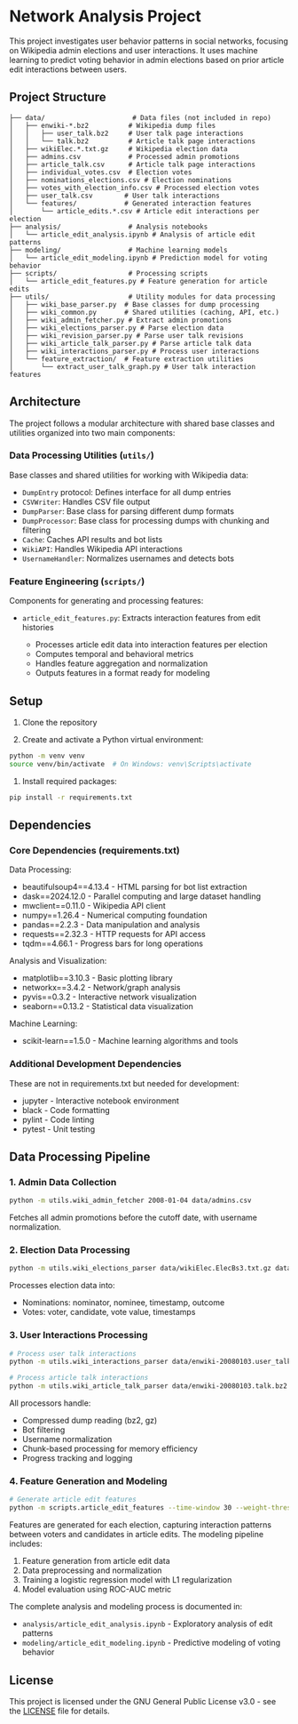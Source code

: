 # Network Analysis Project

This project investigates user behavior patterns in social networks, focusing on Wikipedia admin elections and user interactions. It uses machine learning to predict voting behavior in admin elections based on prior article edit interactions between users.

## Project Structure

```text
├── data/                      # Data files (not included in repo)
│   ├── enwiki-*.bz2          # Wikipedia dump files
│   │   ├── user_talk.bz2     # User talk page interactions
│   │   └── talk.bz2          # Article talk page interactions
│   ├── wikiElec.*.txt.gz     # Wikipedia election data
│   ├── admins.csv            # Processed admin promotions
│   ├── article_talk.csv      # Article talk page interactions
│   ├── individual_votes.csv  # Election votes
│   ├── nominations_elections.csv # Election nominations
│   ├── votes_with_election_info.csv # Processed election votes
│   ├── user_talk.csv        # User talk interactions
│   └── features/            # Generated interaction features
│       └── article_edits.*.csv # Article edit interactions per election
├── analysis/                 # Analysis notebooks
│   └── article_edit_analysis.ipynb # Analysis of article edit patterns
├── modeling/                 # Machine learning models
│   └── article_edit_modeling.ipynb # Prediction model for voting behavior
├── scripts/                  # Processing scripts
│   └── article_edit_features.py # Feature generation for article edits
├── utils/                    # Utility modules for data processing
│   ├── wiki_base_parser.py  # Base classes for dump processing
│   ├── wiki_common.py       # Shared utilities (caching, API, etc.)
│   ├── wiki_admin_fetcher.py # Extract admin promotions
│   ├── wiki_elections_parser.py # Parse election data
│   ├── wiki_revision_parser.py # Parse user talk revisions
│   ├── wiki_article_talk_parser.py # Parse article talk data
│   ├── wiki_interactions_parser.py # Process user interactions
│   └── feature_extraction/  # Feature extraction utilities
│       └── extract_user_talk_graph.py # User talk interaction features
```

## Architecture

The project follows a modular architecture with shared base classes and utilities organized into two main components:

### Data Processing Utilities (`utils/`)

Base classes and shared utilities for working with Wikipedia data:

- `DumpEntry` protocol: Defines interface for all dump entries
- `CSVWriter`: Handles CSV file output
- `DumpParser`: Base class for parsing different dump formats
- `DumpProcessor`: Base class for processing dumps with chunking and filtering
- `Cache`: Caches API results and bot lists
- `WikiAPI`: Handles Wikipedia API interactions
- `UsernameHandler`: Normalizes usernames and detects bots

### Feature Engineering (`scripts/`)

Components for generating and processing features:

- `article_edit_features.py`: Extracts interaction features from edit histories

  - Processes article edit data into interaction features per election
  - Computes temporal and behavioral metrics
  - Handles feature aggregation and normalization
  - Outputs features in a format ready for modeling

## Setup

1. Clone the repository

1. Create and activate a Python virtual environment:

```bash
python -m venv venv
source venv/bin/activate  # On Windows: venv\Scripts\activate
```

1. Install required packages:

```bash
pip install -r requirements.txt
```

## Dependencies

### Core Dependencies (requirements.txt)

Data Processing:

- beautifulsoup4==4.13.4 - HTML parsing for bot list extraction
- dask==2024.12.0 - Parallel computing and large dataset handling
- mwclient==0.11.0 - Wikipedia API client
- numpy==1.26.4 - Numerical computing foundation
- pandas==2.2.3 - Data manipulation and analysis
- requests==2.32.3 - HTTP requests for API access
- tqdm==4.66.1 - Progress bars for long operations

Analysis and Visualization:

- matplotlib==3.10.3 - Basic plotting library
- networkx==3.4.2 - Network/graph analysis
- pyvis==0.3.2 - Interactive network visualization
- seaborn==0.13.2 - Statistical data visualization

Machine Learning:

- scikit-learn==1.5.0 - Machine learning algorithms and tools

### Additional Development Dependencies

These are not in requirements.txt but needed for development:

- jupyter - Interactive notebook environment
- black - Code formatting
- pylint - Code linting
- pytest - Unit testing

## Data Processing Pipeline

### 1. Admin Data Collection

```bash
python -m utils.wiki_admin_fetcher 2008-01-04 data/admins.csv
```

Fetches all admin promotions before the cutoff date, with username normalization.

### 2. Election Data Processing

```bash
python -m utils.wiki_elections_parser data/wikiElec.ElecBs3.txt.gz data/nominations_elections.csv data/votes_with_election_info.csv
```

Processes election data into:

- Nominations: nominator, nominee, timestamp, outcome
- Votes: voter, candidate, vote value, timestamps

### 3. User Interactions Processing

```bash
# Process user talk interactions
python -m utils.wiki_interactions_parser data/enwiki-20080103.user_talk.bz2 data/user_talk.csv

# Process article talk interactions
python -m utils.wiki_article_talk_parser data/enwiki-20080103.talk.bz2 data/article_talk.csv
```

All processors handle:

- Compressed dump reading (bz2, gz)
- Bot filtering
- Username normalization
- Chunk-based processing for memory efficiency
- Progress tracking and logging

### 4. Feature Generation and Modeling

```bash
# Generate article edit features
python -m scripts.article_edit_features --time-window 30 --weight-threshold 1.0 --start-date 2005-08-31 --article-edits data/article_edits.csv --output-dir data/features
```

Features are generated for each election, capturing interaction patterns between voters and candidates in article edits. The modeling pipeline includes:

1. Feature generation from article edit data
2. Data preprocessing and normalization
3. Training a logistic regression model with L1 regularization
4. Model evaluation using ROC-AUC metric

The complete analysis and modeling process is documented in:

- `analysis/article_edit_analysis.ipynb` - Exploratory analysis of edit patterns
- `modeling/article_edit_modeling.ipynb` - Predictive modeling of voting behavior

## License

This project is licensed under the GNU General Public License v3.0 - see the [LICENSE](LICENSE) file for details.

